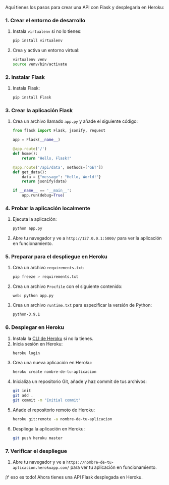 Aquí tienes los pasos para crear una API con Flask y desplegarla en Heroku:

### 1. Crear el entorno de desarrollo
1. Instala `virtualenv` si no lo tienes:
    ```bash
    pip install virtualenv
    ```
2. Crea y activa un entorno virtual:
    ```bash
    virtualenv venv
    source venv/bin/activate
    ```

### 2. Instalar Flask
1. Instala Flask:
    ```bash
    pip install Flask
    ```

### 3. Crear la aplicación Flask
1. Crea un archivo llamado `app.py` y añade el siguiente código:
    ```python
    from flask import Flask, jsonify, request

    app = Flask(__name__)

    @app.route('/')
    def home():
        return "Hello, Flask!"

    @app.route('/api/data', methods=['GET'])
    def get_data():
        data = {"message": "Hello, World!"}
        return jsonify(data)

    if __name__ == '__main__':
        app.run(debug=True)
    ```

### 4. Probar la aplicación localmente
1. Ejecuta la aplicación:
    ```bash
    python app.py
    ```
2. Abre tu navegador y ve a `http://127.0.0.1:5000/` para ver la aplicación en funcionamiento.

### 5. Preparar para el despliegue en Heroku
1. Crea un archivo `requirements.txt`:
    ```bash
    pip freeze > requirements.txt
    ```
2. Crea un archivo `Procfile` con el siguiente contenido:
    ```Procfile
    web: python app.py
    ```
3. Crea un archivo `runtime.txt` para especificar la versión de Python:
    ```runtime.txt
    python-3.9.1
    ```

### 6. Desplegar en Heroku
1. Instala la [CLI de Heroku](https://devcenter.heroku.com/articles/heroku-cli) si no la tienes.
2. Inicia sesión en Heroku:
    ```bash
    heroku login
    ```
3. Crea una nueva aplicación en Heroku:
    ```bash
    heroku create nombre-de-tu-aplicacion
    ```
4. Inicializa un repositorio Git, añade y haz commit de tus archivos:
    ```bash
    git init
    git add .
    git commit -m "Initial commit"
    ```
5. Añade el repositorio remoto de Heroku:
    ```bash
    heroku git:remote -a nombre-de-tu-aplicacion
    ```
6. Despliega la aplicación en Heroku:
    ```bash
    git push heroku master
    ```

### 7. Verificar el despliegue
1. Abre tu navegador y ve a `https://nombre-de-tu-aplicacion.herokuapp.com/` para ver tu aplicación en funcionamiento.

¡Y eso es todo! Ahora tienes una API Flask desplegada en Heroku.
